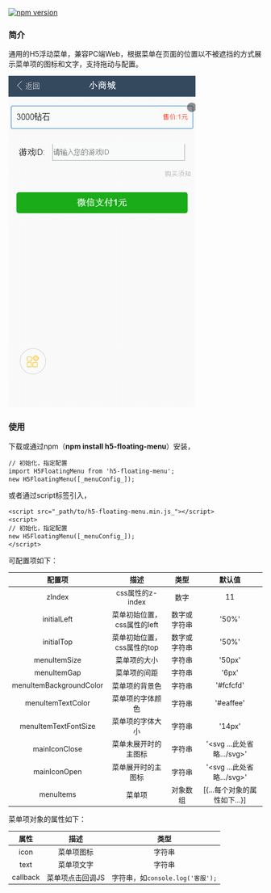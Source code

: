 [![npm version](https://badge.fury.io/js/h5-floating-menu.svg)](https://badge.fury.io/js/h5-floating-menu)

### 简介
通用的H5浮动菜单，兼容PC端Web，根据菜单在页面的位置以不被遮挡的方式展示菜单项的图标和文字，支持拖动与配置。

![](https://raw.githubusercontent.com/congzhou09/h5-floating-menu/HEAD/snapshot/autoadaptation.gif)

### 使用

下载或通过npm（__npm install h5-floating-menu__）安装，
```
// 初始化，指定配置
import H5FloatingMenu from 'h5-floating-menu';
new H5FloatingMenu([_menuConfig_]);

```
或者通过script标签引入，
```
<script src="_path/to/h5-floating-menu.min.js_"></script>
<script>
// 初始化，指定配置
new H5FloatingMenu([_menuConfig_]);
</script>
```

可配置项如下：

|配置项|描述|类型|默认值|
|:-:|:-:|:-:|:-:|
|zIndex|css属性的z-index|数字|11|
|initialLeft|菜单初始位置，css属性的left|数字或字符串|'50%'|
|initialTop|菜单初始位置，css属性的top|数字或字符串|'50%'|
|menuItemSize|菜单项的大小|字符串|'50px'|
|menuItemGap|菜单项的间距|字符串|'6px'|
|menuItemBackgroundColor|菜单项的背景色|字符串|'#fcfcfd'|
|menuItemTextColor|菜单项的字体颜色|字符串|'#eaffee'|
|menuItemTextFontSize|菜单项的字体大小|字符串|'14px'|
|mainIconClose|菜单未展开时的主图标|字符串|'<svg ...此处省略.../svg>'|
|mainIconOpen|菜单展开时的主图标|字符串|'<svg ...此处省略.../svg>'|
|menuItems|菜单项|对象数组|[{...每个对象的属性如下...}]|

菜单项对象的属性如下：

|属性|描述|类型|
|:-:|:-:|:-:|
|icon|菜单项图标|字符串|
|text|菜单项文字|字符串|
|callback|菜单项点击回调JS|字符串，如`console.log('客服');`|

